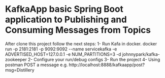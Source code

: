# KafkaApp basic Spring Boot application to Publishing and Consuming Messages from Topics
After clone this project follow the next steps:
1- Run Kafa in docker.
  docker run -p 2181:2181 -p 9092:9092 --name servicekafka  -e ADVERTISED_HOST=127.0.0.1  -e NUM_PARTITIONS=3 -d johnnypark/kafka-zookeeper
2- Configure your run/debug configs
3- Run the project
4- Using postman POST a message e.g. http://localhost:8888/kafkaapp/post?msg=Distillery
